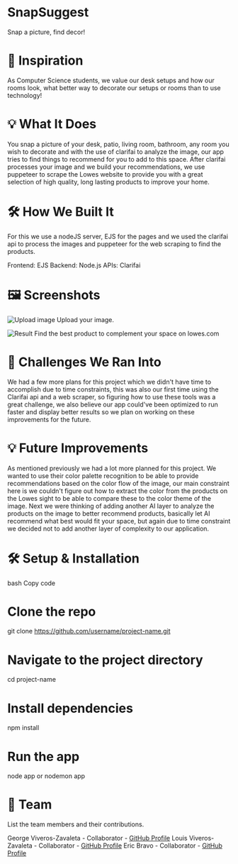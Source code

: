 # SnapSuggest

Snap a picture, find decor!

# 🚀 Inspiration

As Computer Science students, we value our desk setups and how our rooms look, what better way to decorate our setups or rooms than to use technology!

# 💡 What It Does

You snap a picture of your desk, patio, living room, bathroom, any room you wish to decorate and with the use of clarifai to analyze the image, our app tries to find things to recommend for you to add to this space. After clarifai processes your image and we build your recommendations, we use puppeteer to scrape the Lowes website to provide you with a great selection of high quality, long lasting products to improve your home.

# 🛠️ How We Built It

For this we use a nodeJS server, EJS for the pages and we used the clarifai api to process the images and puppeteer for the web scraping to find the products.

Frontend: EJS
Backend: Node.js
APIs: Clarifai

# 🖼️ Screenshots

![Upload image](<Screenshot 2024-11-03 at 11.07.35 AM.png>)
Upload your image.

![Result](<Screenshot 2024-11-03 at 10.57.52 AM.png>)
Find the best product to complement your space on lowes.com

# 🚧 Challenges We Ran Into

We had a few more plans for this project which we didn't have time to accomplish due to time constraints, this was also our first time using the Clarifai api and a web scraper, so figuring how to use these tools was a great challenge, we also believe our app could've been optimized to run faster and display better results so we plan on working on these improvements for the future.

# 💡 Future Improvements

As mentioned previously we had a lot more planned for this project. We wanted to use their color palette recognition to be able to provide recommendations based on the color flow of the image, our main constraint here is we couldn't figure out how to extract the color from the products on the Lowes sight to be able to compare these to the color theme of the image. Next we were thinking of adding another AI layer to analyze the products on the image to better recommend products, basically let AI recommend what best would fit your space, but again due to time constraint we decided not to add another layer of complexity to our application.

# 🛠️ Setup & Installation

bash
Copy code

# Clone the repo

git clone https://github.com/username/project-name.git

# Navigate to the project directory

cd project-name

# Install dependencies

npm install

# Run the app

node app
or
nodemon app

# 🤝 Team

List the team members and their contributions.

George Viveros-Zavaleta - Collaborator - [GitHub Profile](https://github.com/gvivero1)
Louis Viveros-Zavaleta - Collaborator - [GitHub Profile](https://github.com/lvivero1)
Eric Bravo - Collaborator - [GitHub Profile](https://github.com/ebravo04)
